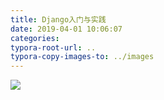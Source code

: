 ```yaml
---
title: Django入门与实践
date: 2019-04-01 10:06:07
categories:
typora-root-url: ..
typora-copy-images-to: ../images
---
```


![](/images/20190401100548887.png)

